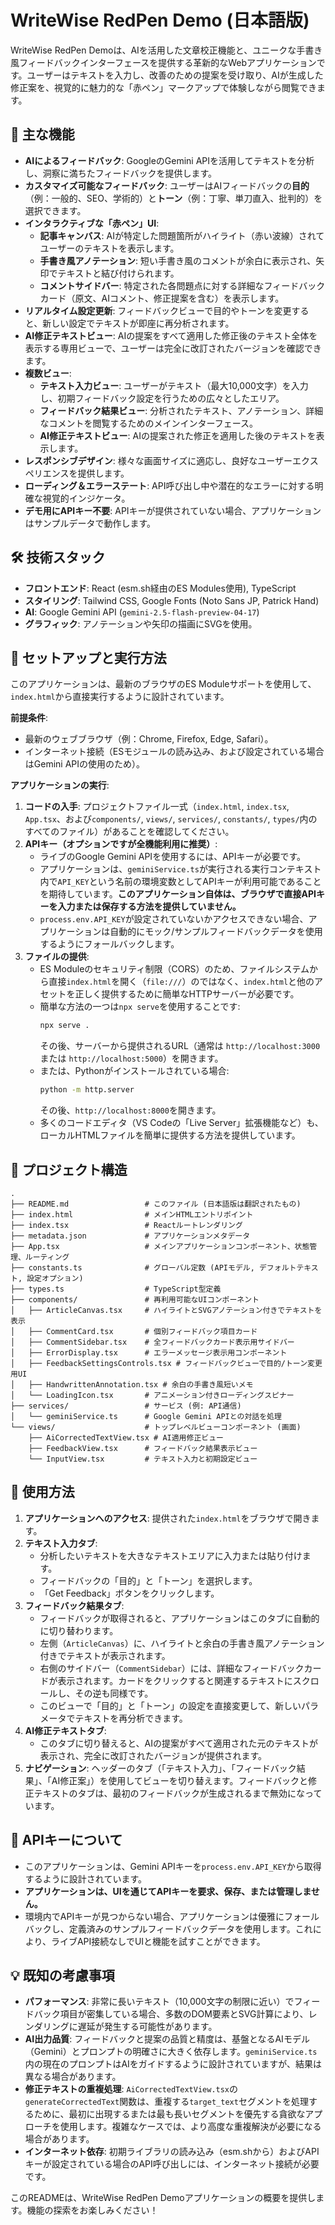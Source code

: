 # WriteWise RedPen Demo (日本語版)

WriteWise RedPen Demoは、AIを活用した文章校正機能と、ユニークな手書き風フィードバックインターフェースを提供する革新的なWebアプリケーションです。ユーザーはテキストを入力し、改善のための提案を受け取り、AIが生成した修正案を、視覚的に魅力的な「赤ペン」マークアップで体験しながら閲覧できます。

## 🌟 主な機能

*   **AIによるフィードバック**: GoogleのGemini APIを活用してテキストを分析し、洞察に満ちたフィードバックを提供します。
*   **カスタマイズ可能なフィードバック**: ユーザーはAIフィードバックの**目的**（例：一般的、SEO、学術的）と**トーン**（例：丁寧、単刀直入、批判的）を選択できます。
*   **インタラクティブな「赤ペン」UI**:
    *   **記事キャンバス**: AIが特定した問題箇所がハイライト（赤い波線）されてユーザーのテキストを表示します。
    *   **手書き風アノテーション**: 短い手書き風のコメントが余白に表示され、矢印でテキストと結び付けられます。
    *   **コメントサイドバー**: 特定された各問題点に対する詳細なフィードバックカード（原文、AIコメント、修正提案を含む）を表示します。
*   **リアルタイム設定更新**: フィードバックビューで目的やトーンを変更すると、新しい設定でテキストが即座に再分析されます。
*   **AI修正テキストビュー**: AIの提案をすべて適用した修正後のテキスト全体を表示する専用ビューで、ユーザーは完全に改訂されたバージョンを確認できます。
*   **複数ビュー**:
    *   **テキスト入力ビュー**: ユーザーがテキスト（最大10,000文字）を入力し、初期フィードバック設定を行うための広々としたエリア。
    *   **フィードバック結果ビュー**: 分析されたテキスト、アノテーション、詳細なコメントを閲覧するためのメインインターフェース。
    *   **AI修正テキストビュー**: AIの提案された修正を適用した後のテキストを表示します。
*   **レスポンシブデザイン**: 様々な画面サイズに適応し、良好なユーザーエクスペリエンスを提供します。
*   **ローディング＆エラーステート**: API呼び出し中や潜在的なエラーに対する明確な視覚的インジケータ。
*   **デモ用にAPIキー不要**: APIキーが提供されていない場合、アプリケーションはサンプルデータで動作します。

## 🛠️ 技術スタック

*   **フロントエンド**: React (esm.sh経由のES Modules使用), TypeScript
*   **スタイリング**: Tailwind CSS, Google Fonts (Noto Sans JP, Patrick Hand)
*   **AI**: Google Gemini API (`gemini-2.5-flash-preview-04-17`)
*   **グラフィック**: アノテーションや矢印の描画にSVGを使用。

## 🚀 セットアップと実行方法

このアプリケーションは、最新のブラウザのES Moduleサポートを使用して、`index.html`から直接実行するように設計されています。

**前提条件**:
*   最新のウェブブラウザ（例：Chrome, Firefox, Edge, Safari）。
*   インターネット接続（ESモジュールの読み込み、および設定されている場合はGemini APIの使用のため）。

**アプリケーションの実行**:
1.  **コードの入手**: プロジェクトファイル一式（`index.html`, `index.tsx`, `App.tsx`、および`components/`, `views/`, `services/`, `constants/`, `types/`内のすべてのファイル）があることを確認してください。
2.  **APIキー（オプションですが全機能利用に推奨）**:
    *   ライブのGoogle Gemini APIを使用するには、APIキーが必要です。
    *   アプリケーションは、`geminiService.ts`が実行される実行コンテキスト内で`API_KEY`という名前の環境変数としてAPIキーが利用可能であることを期待しています。**このアプリケーション自体は、ブラウザで直接APIキーを入力または保存する方法を提供していません。**
    *   `process.env.API_KEY`が設定されていないかアクセスできない場合、アプリケーションは自動的にモック/サンプルフィードバックデータを使用するようにフォールバックします。
3.  **ファイルの提供**:
    *   ES Moduleのセキュリティ制限（CORS）のため、ファイルシステムから直接`index.html`を開く（`file:///`）のではなく、`index.html`と他のアセットを正しく提供するために簡単なHTTPサーバーが必要です。
    *   簡単な方法の一つは`npx serve`を使用することです:
        ```bash
        npx serve .
        ```
        その後、サーバーから提供されるURL（通常は `http://localhost:3000` または `http://localhost:5000`）を開きます。
    *   または、Pythonがインストールされている場合:
        ```bash
        python -m http.server
        ```
        その後、`http://localhost:8000`を開きます。
    *   多くのコードエディタ（VS Codeの「Live Server」拡張機能など）も、ローカルHTMLファイルを簡単に提供する方法を提供しています。

## 📂 プロジェクト構造

```
.
├── README.md                 # このファイル (日本語版は翻訳されたもの)
├── index.html                # メインHTMLエントリポイント
├── index.tsx                 # Reactルートレンダリング
├── metadata.json             # アプリケーションメタデータ
├── App.tsx                   # メインアプリケーションコンポーネント、状態管理、ルーティング
├── constants.ts              # グローバル定数 (APIモデル, デフォルトテキスト, 設定オプション)
├── types.ts                  # TypeScript型定義
├── components/               # 再利用可能なUIコンポーネント
│   ├── ArticleCanvas.tsx     # ハイライトとSVGアノテーション付きでテキストを表示
│   ├── CommentCard.tsx       # 個別フィードバック項目カード
│   ├── CommentSidebar.tsx    # 全フィードバックカード表示用サイドバー
│   ├── ErrorDisplay.tsx      # エラーメッセージ表示用コンポーネント
│   ├── FeedbackSettingsControls.tsx # フィードバックビューで目的/トーン変更用UI
│   ├── HandwrittenAnnotation.tsx # 余白の手書き風短いメモ
│   └── LoadingIcon.tsx       # アニメーション付きローディングスピナー
├── services/                 # サービス (例: API通信)
│   └── geminiService.ts      # Google Gemini APIとの対話を処理
└── views/                    # トップレベルビューコンポーネント (画面)
    ├── AiCorrectedTextView.tsx # AI適用修正ビュー
    ├── FeedbackView.tsx      # フィードバック結果表示ビュー
    └── InputView.tsx         # テキスト入力と初期設定ビュー
```

## 📖 使用方法

1.  **アプリケーションへのアクセス**: 提供された`index.html`をブラウザで開きます。
2.  **テキスト入力タブ**:
    *   分析したいテキストを大きなテキストエリアに入力または貼り付けます。
    *   フィードバックの「目的」と「トーン」を選択します。
    *   「Get Feedback」ボタンをクリックします。
3.  **フィードバック結果タブ**:
    *   フィードバックが取得されると、アプリケーションはこのタブに自動的に切り替わります。
    *   左側（`ArticleCanvas`）に、ハイライトと余白の手書き風アノテーション付きでテキストが表示されます。
    *   右側のサイドバー（`CommentSidebar`）には、詳細なフィードバックカードが表示されます。カードをクリックすると関連するテキストにスクロールし、その逆も同様です。
    *   このビューで「目的」と「トーン」の設定を直接変更して、新しいパラメータでテキストを再分析できます。
4.  **AI修正テキストタブ**:
    *   このタブに切り替えると、AIの提案がすべて適用された元のテキストが表示され、完全に改訂されたバージョンが提供されます。
5.  **ナビゲーション**: ヘッダーのタブ（「テキスト入力」、「フィードバック結果」、「AI修正案」）を使用してビューを切り替えます。フィードバックと修正テキストのタブは、最初のフィードバックが生成されるまで無効になっています。

## 🔑 APIキーについて

*   このアプリケーションは、Gemini APIキーを`process.env.API_KEY`から取得するように設計されています。
*   **アプリケーションは、UIを通じてAPIキーを要求、保存、または管理しません。**
*   環境内でAPIキーが見つからない場合、アプリケーションは優雅にフォールバックし、定義済みのサンプルフィードバックデータを使用します。これにより、ライブAPI接続なしでUIと機能を試すことができます。

## 💡 既知の考慮事項

*   **パフォーマンス**: 非常に長いテキスト（10,000文字の制限に近い）でフィードバック項目が密集している場合、多数のDOM要素とSVG計算により、レンダリングに遅延が発生する可能性があります。
*   **AI出力品質**: フィードバックと提案の品質と精度は、基盤となるAIモデル（Gemini）とプロンプトの明確さに大きく依存します。`geminiService.ts`内の現在のプロンプトはAIをガイドするように設計されていますが、結果は異なる場合があります。
*   **修正テキストの重複処理**: `AiCorrectedTextView.tsx`の`generateCorrectedText`関数は、重複する`target_text`セグメントを処理するために、最初に出現するまたは最も長いセグメントを優先する貪欲なアプローチを使用します。複雑なケースでは、より高度な重複解決が必要になる場合があります。
*   **インターネット依存**: 初期ライブラリの読み込み（esm.shから）およびAPIキーが設定されている場合のAPI呼び出しには、インターネット接続が必要です。

このREADMEは、WriteWise RedPen Demoアプリケーションの概要を提供します。機能の探索をお楽しみください！
